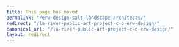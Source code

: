 ```yaml
---
title: This page has moved
permalink: "/erw-design-salt-landscape-architects/"
redirect: "/la-river-public-art-project-c-o-erw-design/"
canonical_url: "/la-river-public-art-project-c-o-erw-design/"
layout: redirect
---
```

